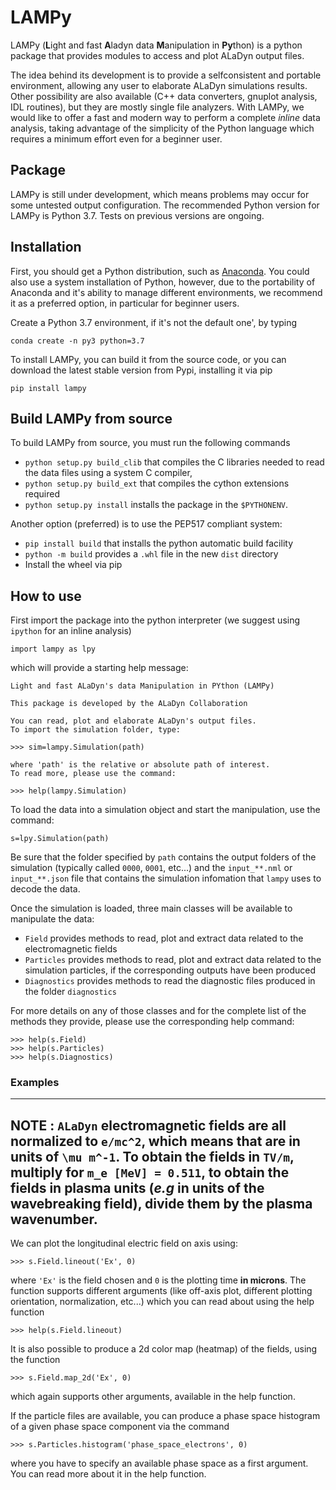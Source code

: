# LAMPy

LAMPy (**L**ight and fast **A**ladyn data **M**anipulation in **Py**thon) is a python package that provides modules to access and plot ALaDyn output files.

The idea behind its development is to provide a selfconsistent and portable environment, allowing any user to elaborate ALaDyn simulations results.
Other possibility are also available (C++ data converters, gnuplot analysis, IDL routines), but they are mostly single file analyzers. With LAMPy, we would like to offer a fast and modern way to perform a complete *inline* data analysis, taking advantage of the simplicity of the Python language which requires a minimum effort even for a beginner user. 

## Package

LAMPy is still under development, which means problems may occur for some untested output configuration. The recommended Python version for LAMPy is Python 3.7. Tests on previous versions are ongoing.

## Installation

First, you should get a Python distribution, such as [Anaconda](https://www.anaconda.com/distribution/#download-section). You could also use a system installation of Python, however, due to the portability of Anaconda and it's ability to manage different environments, we recommend it as a preferred option, in particular for beginner users.

Create a Python 3.7 environment, if it's not the default one', by typing

`conda create -n py3 python=3.7`

To install LAMPy, you can build it from the source code, or you can download the latest stable version from Pypi, installing it via pip

`pip install lampy`

## Build LAMPy from source

To build LAMPy from source, you must run the following commands

- `python setup.py build_clib` that compiles the C libraries needed to read the data files using a system C compiler,
- `python setup.py build_ext` that compiles the cython extensions required
- `python setup.py install` installs the package in the `$PYTHONENV`.

Another option (preferred) is to use the PEP517 compliant system:

- `pip install build` that installs the python automatic build facility
- `python -m build` provides a `.whl` file in the new `dist` directory
- Install the wheel via pip

## How to use

First import the package into the python interpreter (we suggest using `ipython` for an inline analysis)
```
import lampy as lpy
```
which will provide a starting help message:
```
Light and fast ALaDyn's data Manipulation in PYthon (LAMPy)

This package is developed by the ALaDyn Collaboration

You can read, plot and elaborate ALaDyn's output files.
To import the simulation folder, type:

>>> sim=lampy.Simulation(path)

where 'path' is the relative or absolute path of interest.
To read more, please use the command:

>>> help(lampy.Simulation)
```

To load the data into a simulation object and start the manipulation, use the command:
```
s=lpy.Simulation(path)
```
Be sure that the folder specified by `path` contains the output folders of the simulation (typically called `0000`, `0001`, etc...) and the `input_**.nml` or `input_**.json` file that contains the simulation infomation that `lampy` uses to decode the data.

Once the simulation is loaded, three main classes will be available to manipulate the data:

- `Field` provides methods to read, plot and extract data related to the electromagnetic fields
- `Particles` provides methods to read, plot and extract data related to the simulation particles, if the corresponding outputs have been produced
- `Diagnostics` provides methods to read the diagnostic files produced in the folder `diagnostics`

For more details on any of those classes and for the complete list of the methods they provide, please use the corresponding help command:
```
>>> help(s.Field)
>>> help(s.Particles)
>>> help(s.Diagnostics)
```
### Examples

---
**NOTE** : `ALaDyn` electromagnetic fields are all normalized to `e/mc^2`, which means that are in units of `\mu m^-1`.
To obtain the fields in `TV/m`, multiply for `m_e [MeV] = 0.511`, to obtain the fields in plasma units (*e.g* in units of the wavebreaking field), divide them by the plasma wavenumber.
---

We can plot the longitudinal electric field on axis using:
```
>>> s.Field.lineout('Ex', 0)
```
where `'Ex'` is the field chosen and `0` is the plotting time **in microns**.
The function supports different arguments (like off-axis plot, different plotting orientation, normalization, etc...) which you can read about using the help function
```
>>> help(s.Field.lineout)
```

It is also possible to produce a 2d color map (heatmap) of the fields,
using the function
```
>>> s.Field.map_2d('Ex', 0)
```
which again supports other arguments, available in the help function.

If the particle files are available, you can produce a phase
space histogram of a given phase space component via the command
```
>>> s.Particles.histogram('phase_space_electrons', 0)
```
where you have to specify an available phase space as a first argument. You can read more about it in the help function.